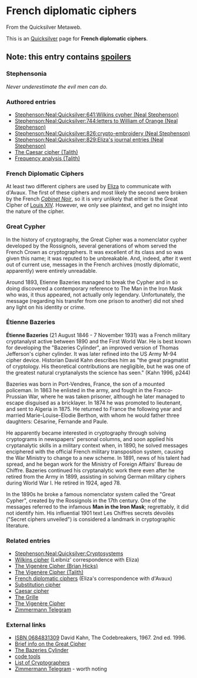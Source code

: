 
# French diplomatic ciphers

From the Quicksilver Metaweb.

This is an [Quicksilver](/quicksilver) page for **French diplomatic ciphers**.

## **Note: this entry contains [spoilers](/spoilers)**


### Stephensonia


*Never underestimate the evil men can do.*

### Authored entries


* [Stephenson:Neal:Quicksilver:641:Wilkins cypher (Neal Stephenson)](/stephenson-neal-quicksilver-641-wilkins-cypher-neal-stephenson)
* [Stephenson:Neal:Quicksilver:744:letters to William of Orange (Neal Stephenson)](/stephenson-neal-quicksilver-744-letters-to-william-of-orange-neal-stephenson)
* [Stephenson:Neal:Quicksilver:826:crypto-embroidery (Neal Stephenson)](/stephenson-neal-quicksilver-826-crypto-embroidery-neal-stephenson)
* [Stephenson:Neal:Quicksilver:829:Eliza's journal entries (Neal Stephenson)](/stephenson-neal-quicksilver-829-eliza-s-journal-entries-neal-stephenson)
* [The Caesar cipher (Talith)](/the-caesar-cipher-talith)
* [Frequency analysis (Talith)](/frequency-analysis-talith)


### French Diplomatic Ciphers


At least two different ciphers are used by [Eliza](/eliza-de-la-zeur) to communicate with d'Avaux. The first of these ciphers and most likely the second were broken by the French *[Cabinet Noir](/cabinet-noir)*, so it is very unlikely that either is the Great Cipher of [Louis XIV](/louis-xiv). However, we only see plaintext, and get no insight into the nature of the cipher.

### Great Cypher


In the history of cryptography, the Great Cipher was a nomenclator cypher developed by the Rossignols, several generations of whom served the French Crown as cryptographers. It was excellent of its class and so was given this name; it was reputed to be unbreakable. And, indeed, after it went out of current use, messages in the French archives (mostly diplomatic, apparently) were entirely unreadable.

Around 1893, Etienne Bazeries managed to break the Cypher and in so doing discovered a contemporary reference to The Man in the Iron Mask who was, it thus appeared, not actually only legendary. Unfortunately, the message (regarding his transfer from one prison to another) did not shed any light on his identity or crime.

### Étienne Bazeries


**Étienne Bazeries** (21 August 1846 - 7 November 1931) was a French military cryptanalyst active between 1890 and the First World War. He is best known for developing the "Bazeries Cylinder", an improved version of Thomas Jefferson's cipher cylinder. It was later refined into the US Army M-94 cipher device. Historian David Kahn describes him as "the great pragmatist of cryptology. His theoretical contributions are negligible, but he was one of the greatest natural cryptanalysts the science has seen." (Kahn 1996, p244)

Bazeries was born in Port-Vendres, France, the son of a mounted policeman. In 1863 he enlisted in the army, and fought in the Franco-Prussian War, where he was taken prisoner, although he later managed to escape disguised as a bricklayer. In 1874 he was promoted to lieutenant, and sent to Algeria in 1875. He returned to France the following year and married Marie-Louise-Elodie Berthon, with whom he would father three daughters: Césarine, Fernande and Paule.

He apparently became interested in cryptography through solving cryptograms in newspapers' personal columns, and soon applied his cryptanalytic skills in a military context when, in 1890, he solved messages enciphered with the official French military transposition system, causing the War Ministry to change to a new scheme. In 1891, news of his talent had spread, and he began work for the Ministry of Foreign Affairs' Bureau de Chiffre. Bazeries continued his cryptanalytic work there even after he retired from the Army in 1899, assisting in solving German military ciphers during World War I. He retired in 1924, aged 78.

In the 1890s he broke a famous nomenclator system called the "Great Cypher", created by the Rossignols in the 17th century. One of the messages referred to the infamous **Man in the Iron Mask**; regrettably, it did not identify him. His influential 1901 text Les Chiffres secrets dévoilés ("Secret ciphers unveiled") is considered a landmark in cryptographic literature.


### Related entries


* [Stephenson:Neal:Quicksilver:Cryptosystems](/stephenson-neal-quicksilver-cryptosystems)
* [Wilkins cipher](/wilkins-cipher) (Leibniz' correspondence with Eliza)
* [The Vigenère Cipher (Brian Hicks)](/the-vigenère-cipher-brian-hicks)
* [The Vigenère Cipher (Talith)](/the-vigenère-cipher-talith)
* [French diplomatic ciphers](/french-diplomatic-ciphers) (Eliza's correspondence with d'Avaux)
* [Substitution cipher](/substitution-cipher)
* [Caesar cipher](/caesar-cipher)
* [The Grille](/the-grille)
* [The Vigenère Cipher](/the-vigenère-cipher)
* [Zimmermann Telegram](/zimmermann-telegram)


### External links


* [ISBN 0684831309](/) David Kahn, The Codebreakers, 1967. 2nd ed. 1996.
* [Brief info on the Great Cipher](/http-www-vectorsite-net-ttcode2-html)
* [The Bazeries Cylinder](/http-home-ecn-ab-ca-jsavard-crypto-ro020101-htm)
* [code tools](/http-codebreaker-dids-com-fcodes-htm)
* [List of Cryptographers](/http-en-wikipedia-org-wiki-cryptographer)
* [Zimmermann Telegram](/http-en-wikipedia-org-wiki-zimmermann-telegram) - worth noting
